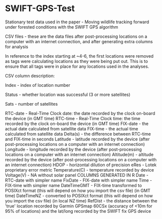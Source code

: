 # SWIFT-GPS-Test
Stationary test data used in the paper - Moving wildlife tracking forward under forested conditions with the SWIFT GPS algorithm 

CSV files - these are the data files after post-processing locations on a computer with an internet connection, and after generating extra columns for analysis

In reference to the index starting at ~4-6, the first locations were removed as tags were calculating locations as they were being put out. This is to ensure that all tags were in place for any locations used in the analyses. 

CSV column description:

Index - index of location number

Status - whether location was successful (3 or more satellites)

Sats - number of satellites

RTC-date - Real-Time Clock date: the date recorded by the clock on-board the device (in GMT time)
RTC-time - Real-Time Clock time: the time recorded by the clock on-board the device (in GMT time)
FIX-date - the actual date calculated from satellite data
FIX-time - the actual time calculated from satellite data
Delta(s) - the difference between RTC-time and FIX-time in seconds
Latitude - latitude recorded by the device (after post-processing locations on a computer with an internet connection)
Longitude - longitude recorded by the device (after post-processing locations on a computer with an internet connection)
Altitude(m) - altitude recorded by the device (after post-processing locations on a computer with an internet connection)
HDOP - horizontal dilution of precision
eRes - Lotek proprietary error metric
Temperature(C) - temperature recorded by device
Voltage(V) - NA without solar panel
COLUMNS GENERATED IN R
Date - RTC-date with simpler name
FixDate - FIX-date with simpler name
Time - FIX-time with simpler name
DateTimeGMT - FIX-time transformed to POSIXct format (this will depend on how you import the csv file) (in GMT time)
DateTimeNZ - converted to POSIXct format (this will depend on how you import the csv file) (in local NZ time)
RefDist - the distance between the 'true' location recorded by Garmin GPSmap 60CSx (accuracy of <10m for 95% of locations) and the lat/long recorded by the SWIFT fix GPS device

